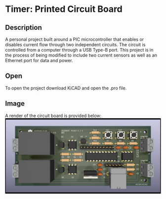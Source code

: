 # Timer: Printed Circuit Board

## Description
A personal project built around a PIC microcontroller that enables or disables current flow through two independent circuits. The circuit is controlled from a computer through a USB Type-B port. This project is in the process of being modified to include two current sensors as well as an Ethernet port for data and power.

## Open
To open the project download KiCAD and open the .pro file.

## Image
A render of the circuit board is provided below:
![alt text](https://github.com/sonbesie/timer_pcb/blob/main/pcb.jpg?raw=true)
